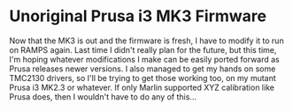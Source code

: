 # Unoriginal Prusa i3 MK3 Firmware

Now that the MK3 is out and the firmware is fresh, I have to modify it to run on RAMPS again. Last time I didn't really plan for the future, but this time, I'm hoping whatever modifications I make can be easily ported forward as Prusa releases newer versions. I also managed to get my hands on some TMC2130 drivers, so I'll be trying to get those working too, on my mutant Prusa i3 MK2.3 or whatever. If only Marlin supported XYZ calibration like Prusa does, then I wouldn't have to do any of this...
